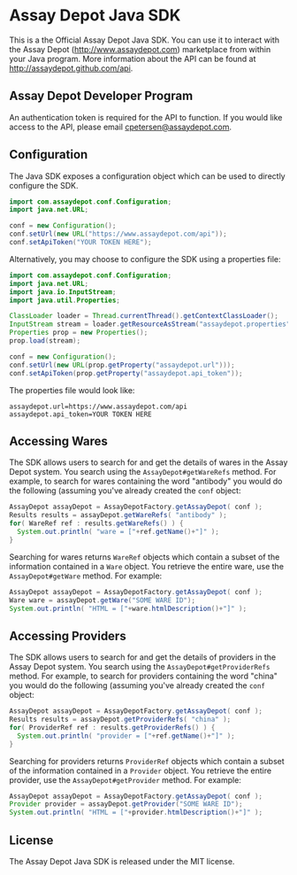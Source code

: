 # Assay Depot Java SDK

This is a the Official Assay Depot Java SDK. You can use it to interact with the Assay Depot (http://www.assaydepot.com) marketplace from within your Java program. More information about the API can be found at http://assaydepot.github.com/api.

## Assay Depot Developer Program

An authentication token is required for the API to function. If you would like access to the API, please email cpetersen@assaydepot.com.

## Configuration

The Java SDK exposes a configuration object which can be used to directly configure the SDK.

```java
import com.assaydepot.conf.Configuration;
import java.net.URL;

conf = new Configuration();
conf.setUrl(new URL("https://www.assaydepot.com/api"));
conf.setApiToken("YOUR TOKEN HERE");
```

Alternatively, you may choose to configure the SDK using a properties file:

```java
import com.assaydepot.conf.Configuration;
import java.net.URL;
import java.io.InputStream;
import java.util.Properties;

ClassLoader loader = Thread.currentThread().getContextClassLoader(); 
InputStream stream = loader.getResourceAsStream("assaydepot.properties");
Properties prop = new Properties();
prop.load(stream);

conf = new Configuration();
conf.setUrl(new URL(prop.getProperty("assaydepot.url")));
conf.setApiToken(prop.getProperty("assaydepot.api_token"));
```

The properties file would look like:
```
assaydepot.url=https://www.assaydepot.com/api
assaydepot.api_token=YOUR TOKEN HERE
```

## Accessing Wares

The SDK allows users to search for and get the details of wares in the Assay Depot system. You search using the ```AssayDepot#getWareRefs``` method. For example, to search for wares containing the word "antibody" you would do the following (assuming you've already created the ```conf``` object:
```java
AssayDepot assayDepot = AssayDepotFactory.getAssayDepot( conf );
Results results = assayDepot.getWareRefs( "antibody" );
for( WareRef ref : results.getWareRefs() ) {
  System.out.println( "ware = ["+ref.getName()+"]" );
}
```

Searching for wares returns ```WareRef``` objects which contain a subset of the information contained in a ```Ware``` object. You retrieve the entire ware, use the ```AssayDepot#getWare``` method. For example:
```java
AssayDepot assayDepot = AssayDepotFactory.getAssayDepot( conf );
Ware ware = assayDepot.getWare("SOME WARE ID");
System.out.println( "HTML = ["+ware.htmlDescription()+"]" );
```

## Accessing Providers

The SDK allows users to search for and get the details of providers in the Assay Depot system. You search using the ```AssayDepot#getProviderRefs``` method. For example, to search for providers containing the word "china" you would do the following (assuming you've already created the ```conf``` object:
```java
AssayDepot assayDepot = AssayDepotFactory.getAssayDepot( conf );
Results results = assayDepot.getProviderRefs( "china" );
for( ProviderRef ref : results.getProviderRefs() ) {
  System.out.println( "provider = ["+ref.getName()+"]" );
}
```

Searching for providers returns ```ProviderRef``` objects which contain a subset of the information contained in a ```Provider``` object. You retrieve the entire provider, use the ```AssayDepot#getProvider``` method. For example:
```java
AssayDepot assayDepot = AssayDepotFactory.getAssayDepot( conf );
Provider provider = assayDepot.getProvider("SOME WARE ID");
System.out.println( "HTML = ["+provider.htmlDescription()+"]" );
```

## License

The Assay Depot Java SDK is released under the MIT license.
